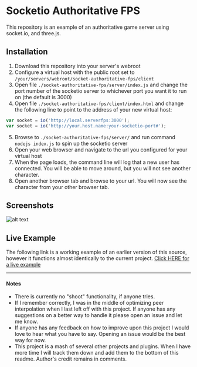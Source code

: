 # Socketio Authoritative FPS
This repository is an example of an authoritative game server using socket.io, and three.js.

## Installation
1. Download this repository into your server's webroot
2. Configure a virtual host with the public root set to `/your/servers/webroot/socket-authoritative-fps/client`
3. Open file `./socket-authoritative-fps/server/index.js` and change the port number of the socketio server to whichever port you want it to run on (the default is 3000)
4. Open file `./socket-authoritative-fps/client/index.html` and change the following line to point to the address of your new virtual host:
```javascript
var socket = io('http://local.serverfps:3000');
var socket = io('http://your.host.name:your-socketio-port#');
```
5. Browse to `./socket-authoritative-fps/server/` and run command `nodejs index.js` to spin up the socketio server
6. Open your web browser and navigate to the url you configured for your virtual host
7. When the page loads, the command line will log that a new user has connected. You will be able to move around, but you will not see another character.
8. Open another browser tab and browse to your url. You will now see the character from your other browser tab.

## Screenshots
![alt text](https://stashcube.com/fpstest/github_screenshot_001.jpg)

## Live Example
The following link is a working example of an earlier version of this source, however it functions almost identically to the current project.
[Click HERE for a live example](https://stashcube.com/fpstest/1/)

___

#### Notes
* There is currently no "shoot" functionality, if anyone tries.
* If I remember correctly, I was in the middle of optimizing peer interpolation when I last left off with this project. If anyone has any suggestions on a better way to handle it please open an issue and let me know.
* If anyone has any feedback on how to improve upon this project I would love to hear what you have to say. Opening an issue would be the best way for now.
* This project is a mash of several other projects and plugins. When I have more time I will track them down and add them to the bottom of this readme. Author's credit remains in comments.
